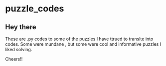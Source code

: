 # puzzle_codes

<h2>Hey there</h2>

These are .py codes to some of the puzzles I have ttrued to translte into codes. 
Some were mundane , but some were cool and informative puzzles I liked solving.

Cheers!!
